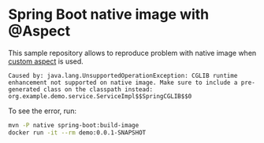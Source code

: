 # Spring Boot native image with @Aspect

This sample repository allows to reproduce problem with native image when
[custom aspect](./src/main/java/org/example/demo/aspect/LoggingAspect.java) is
used.

```
Caused by: java.lang.UnsupportedOperationException: CGLIB runtime enhancement not supported on native image. Make sure to include a pre-generated class on the classpath instead: org.example.demo.service.ServiceImpl$$SpringCGLIB$$0
```

To see the error, run:
```sh
mvn -P native spring-boot:build-image
docker run -it --rm demo:0.0.1-SNAPSHOT
```
